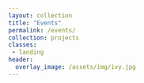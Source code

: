 ```yaml
---
layout: collection
title: "Events"
permalink: /events/
collection: projects
classes:
 - landing
header:
  overlay_image: /assets/img/ivy.jpg
---
```

